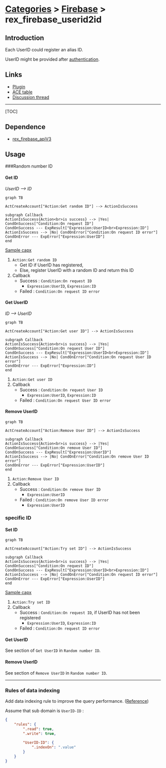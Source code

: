 # [Categories](categories.index.html) > [Firebase](firebase.index.html) > rex_firebase_userid2id

## Introduction

Each UserID could register an alias ID.

UserID might be provided after [authentication](rex_firebase_authentication.html).

## Links

- [Plugin](https://dl.dropboxusercontent.com/u/5779181/C2Repo/Zip/plugins/rex_firebase_userid2id.7z)
- [ACE table](https://rexrainbow.github.io/C2RexDoc/c2rexpluginsACE/plugin_rex_firebase_userid2id.html)
- [Discussion thread](https://www.scirra.com/forum/plugin-firebase_t121776)

----

[TOC]

## Dependence

- [rex_firebase_apiV3](rex_firebase_apiv3.html)

## Usage

###Random number ID

#### Get ID

*UserID --> ID*

```mermaid
graph TB

ActCreateAccount["Action:Get random ID"] --> ActionIsSuccess

subgraph Callback
ActionIsSuccess{Action<br>is success} --> |Yes| CondOnSuccess["Condition:On request ID"]
CondOnSuccess --- ExpResult["Expression:UserID<br>Expression:ID"]
ActionIsSuccess --> |No| CondOnError["Condition:On request ID error"]
CondOnError --- ExpError["Expression:UserID"]
end
```

[Sample capx](https://onedrive.live.com/redir?resid=7497FD5EC94476E!2367&authkey=!AILGnt9BA_2kdjg&ithint=file%2ccapx)

1. `Action:Get random ID`
   - Get ID if UserID has registered,
   - Else, register UserID with a random ID and return this ID
2. Callback
   - Success : `Condition:On request ID`
     - `Expression:UserID`, `Expression:ID`
   - Failed : `Condition:On request ID error`

#### Get UserID

*ID --> UserID*

```mermaid
graph TB

ActCreateAccount["Action:Get user ID"] --> ActionIsSuccess

subgraph Callback
ActionIsSuccess{Action<br>is success} --> |Yes| CondOnSuccess["Condition:On request User ID"]
CondOnSuccess --- ExpResult["Expression:UserID<br>Expression:ID"]
ActionIsSuccess --> |No| CondOnError["Condition:On request User ID error"]
CondOnError --- ExpError["Expression:ID"]
end
```

1. `Action:Get user ID`
2. Callback
   - Success : `Condition:On request User ID`
     - `Expression:UserID`, `Expression:ID`
   - Failed : `Condition:On request User ID error`

#### Remove UserID

```mermaid
graph TB

ActCreateAccount["Action:Remove User ID"] --> ActionIsSuccess

subgraph Callback
ActionIsSuccess{Action<br>is success} --> |Yes| CondOnSuccess["Condition:On remove User ID"]
CondOnSuccess --- ExpResult["Expression:UserID"]
ActionIsSuccess --> |No| CondOnError["Condition:On remove User ID error"]
CondOnError --- ExpError["Expression:UserID"]
end
```

1. `Action:Remove User ID`
2. Callback
   - Success : `Condition:On remove User ID`
     - `Expression:UserID`
   - Failed : `Condition:On remove User ID error`
     - `Expression:UserID`

### specific ID

#### Set ID

```mermaid
graph TB

ActCreateAccount["Action:Try set ID"] --> ActionIsSuccess

subgraph Callback
ActionIsSuccess{Action<br>is success} --> |Yes| CondOnSuccess["Condition:On request ID"]
CondOnSuccess --- ExpResult["Expression:UserID<br>Expression:ID"]
ActionIsSuccess --> |No| CondOnError["Condition:On request ID error"]
CondOnError --- ExpError["Expression:UserID"]
end
```

[Sample capx](https://onedrive.live.com/redir?resid=7497FD5EC94476E!2366&authkey=!ACQpwr4iWplacbI&ithint=file%2ccapx)

1. `Action:Try set ID`
2. Callback
   - Success : `Condition:On request ID`, if UserID has not been registered
     - `Expression:UserID`, `Expression:ID`
   - Failed : `Condition:On request ID error`

#### Get UserID

See section of `Get UserID` in `Random number ID`.

#### Remove UserID

See section of `Remove UserID` in `Random number ID`.

----

### Rules of data indexing

Add data indexing rule to improve the query performance.  ([Reference](https://firebase.google.com/docs/database/security/indexing-data))

Assume that sub domain is `UserID-ID` :

```json
{  
    "rules": {
        ".read": true,
        ".write": true,
               
        "UserID-ID": {
            ".indexOn": ".value"
        }        
    }  
}
```




